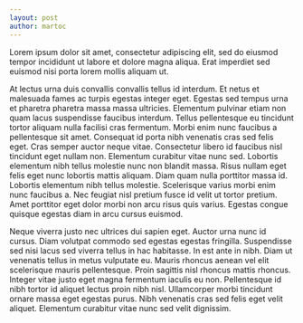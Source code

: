 ```yaml
---
layout: post
author: martoc
---
```

Lorem ipsum dolor sit amet, consectetur adipiscing elit, sed do eiusmod tempor incididunt ut labore et dolore magna aliqua. Erat imperdiet sed euismod nisi porta lorem mollis aliquam ut.

At lectus urna duis convallis convallis tellus id interdum. Et netus et malesuada fames ac turpis egestas integer eget. Egestas sed tempus urna et pharetra pharetra massa massa ultricies. Elementum pulvinar etiam non quam lacus suspendisse faucibus interdum. Tellus pellentesque eu tincidunt tortor aliquam nulla facilisi cras fermentum. Morbi enim nunc faucibus a pellentesque sit amet. Consequat id porta nibh venenatis cras sed felis eget. Cras semper auctor neque vitae. Consectetur libero id faucibus nisl tincidunt eget nullam non. Elementum curabitur vitae nunc sed. Lobortis elementum nibh tellus molestie nunc non blandit massa. Risus nullam eget felis eget nunc lobortis mattis aliquam. Diam quam nulla porttitor massa id. Lobortis elementum nibh tellus molestie. Scelerisque varius morbi enim nunc faucibus a. Nec feugiat nisl pretium fusce id velit ut tortor pretium. Amet porttitor eget dolor morbi non arcu risus quis varius. Egestas congue quisque egestas diam in arcu cursus euismod.

Neque viverra justo nec ultrices dui sapien eget. Auctor urna nunc id cursus. Diam volutpat commodo sed egestas egestas fringilla. Suspendisse sed nisi lacus sed viverra tellus in hac habitasse. In est ante in nibh. Diam ut venenatis tellus in metus vulputate eu. Mauris rhoncus aenean vel elit scelerisque mauris pellentesque. Proin sagittis nisl rhoncus mattis rhoncus. Integer vitae justo eget magna fermentum iaculis eu non. Pellentesque id nibh tortor id aliquet lectus proin nibh nisl. Ullamcorper morbi tincidunt ornare massa eget egestas purus. Nibh venenatis cras sed felis eget velit aliquet. Elementum curabitur vitae nunc sed velit dignissim.
